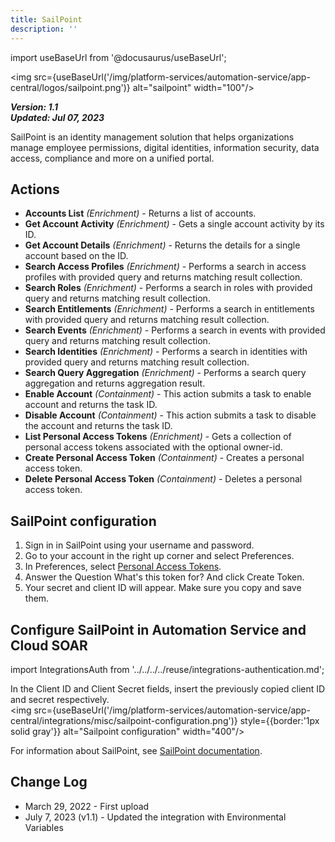 ```yaml
---
title: SailPoint
description: ''
---
```

import useBaseUrl from '@docusaurus/useBaseUrl';

<img src={useBaseUrl('/img/platform-services/automation-service/app-central/logos/sailpoint.png')} alt="sailpoint" width="100"/>

***Version: 1.1  
Updated: Jul 07, 2023***

SailPoint is an identity management solution that helps organizations manage employee permissions, digital identities, information security, data access, compliance and more on a unified portal.

## Actions

* **Accounts List** *(Enrichment)* - Returns a list of accounts.
* **Get Account Activity** *(Enrichment)* - Gets a single account activity by its ID.
* **Get Account Details** *(Enrichment)* - Returns the details for a single account based on the ID.
* **Search Access Profiles** *(Enrichment)* - Performs a search in access profiles with provided query and returns matching result collection.
* **Search Roles** *(Enrichment)* - Performs a search in roles with provided query and returns matching result collection.
* **Search Entitlements** *(Enrichment)* - Performs a search in entitlements with provided query and returns matching result collection.
* **Search Events** *(Enrichment)* - Performs a search in events with provided query and returns matching result collection.
* **Search Identities** *(Enrichment)* - Performs a search in identities with provided query and returns matching result collection.
* **Search Query Aggregation** *(Enrichment)* - Performs a search query aggregation and returns aggregation result.
* **Enable Account** *(Containment)* - This action submits a task to enable account and returns the task ID.
* **Disable Account** *(Containment)* - This action submits a task to disable the account and returns the task ID.
* **List Personal Access Tokens** *(Enrichment)* - Gets a collection of personal access tokens associated with the optional owner-id.
* **Create Personal Access Token** *(Containment)* - Creates a personal access token.
* **Delete Personal Access Token** *(Containment)* - Deletes a personal access token.

## SailPoint configuration

1. Sign in in SailPoint using your username and password.
2. Go to your account in the right up corner and select Preferences.
3. In Preferences, select [Personal Access Tokens](https://documentation.sailpoint.com/saas/help/common/api_keys.html#managing-personal-access-tokens).
4. Answer the Question What's this token for? And click Create Token.
5. Your secret and client ID will appear. Make sure you copy and save them.

## Configure SailPoint in Automation Service and Cloud SOAR

import IntegrationsAuth from '../../../../reuse/integrations-authentication.md';

<IntegrationsAuth/>

In the Client ID and Client Secret fields, insert the previously copied client ID and secret respectively. <br/><img src={useBaseUrl('/img/platform-services/automation-service/app-central/integrations/misc/sailpoint-configuration.png')} style={{border:'1px solid gray'}} alt="Sailpoint configuration" width="400"/>

For information about SailPoint, see [SailPoint documentation](https://documentation.sailpoint.com/).

## Change Log

* March 29, 2022 - First upload
* July 7, 2023 (v1.1) - Updated the integration with Environmental Variables
